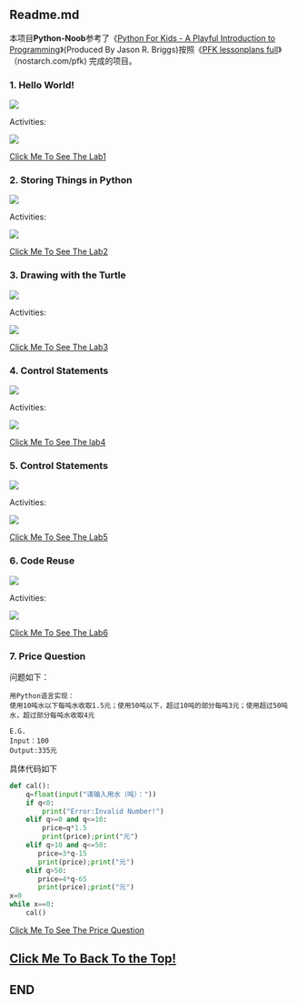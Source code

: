 ## Readme.md

本项目**Python-Noob**参考了《<u>Python For Kids - A Playful Introduction to Programming</u>》(Produced By Jason R. Briggs)按照《<u>PFK lessonplans full</u>》（nostarch.com/pfk) 完成的项目。

### 1. Hello World!

![](lab1-aiming.png)

Activities:

![](lab1-act.png)

[Click Me To See The Lab1](http://hqsmartbot.com:10081/WuPeixi/Python-Noob/src/master/lab1/)



### 2. Storing Things in Python

![](lab2-aiming.png)

Activities:

![](lab2-act.png)

[Click Me To See The Lab2](http://hqsmartbot.com:10081/WuPeixi/Python-Noob/src/master/lab2)



### 3. Drawing with the Turtle

![](lab3-aiming.png)

Activities:

![](lab3-act.png)

[Click Me To See The Lab3](http://hqsmartbot.com:10081/WuPeixi/Python-Noob/src/master/lab3)



### 4. Control Statements

![](lab4-aiming.png)

Activities:

![](lab4-act.png)

[Click Me To See The lab4](http://hqsmartbot.com:10081/WuPeixi/Python-Noob/src/master/lab4)



### 5. Control Statements

![](lab5-aiming.png)

Activities:

![](lab5-act.png)

[Click Me To See The Lab5](http://hqsmartbot.com:10081/WuPeixi/Python-Noob/src/master/lab5)



### 6. Code Reuse

![](lab6-aiming.png)

Activities:

![](lab6-act.png)

[Click Me To See The Lab6](http://hqsmartbot.com:10081/WuPeixi/Python-Noob/src/master/lab6)

### 7. Price Question

问题如下：

```
用Python语言实现：
使用10吨水以下每吨水收取1.5元；使用50吨以下，超过10吨的部分每吨3元；使用超过50吨水，超过部分每吨水收取4元

E.G.
Input：100
Output:335元
```



具体代码如下

```python
def cal():
    q=float(input("请输入用水（吨）："))
    if q<0:
        print("Error:Invalid Number!")
    elif q>=0 and q<=10:
        price=q*1.5
        print(price);print("元")
    elif q>10 and q<=50:
       price=3*q-15
       print(price);print("元")
    elif q>50:
       price=4*q-65
       print(price);print("元")
x=0
while x==0:
    cal()
```

[Click Me To See The Price Question](http://hqsmartbot.com:10081/WuPeixi/Python-Noob/src/master/Price-Question)

## [Click Me To Back To the Top!](http://hqsmartbot.com:10081/WuPeixi/Python-Noob#readmemd)

## END
